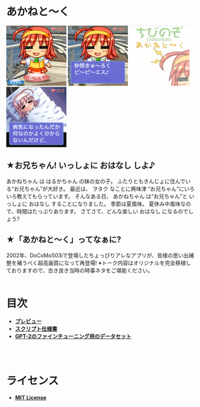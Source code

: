 # あかねと〜く

<img src="./docs/images/0.png" width="160">
<img src="./docs/images/1.png" width="160">
<img src="./docs/images/2.png" width="160">
<img src="./docs/images/3.png" width="160">

## ★お兄ちゃん! いっしょに おはなし しよ♪

あかねちゃん は はるかちゃん の妹の女の子。
ふたりともきんじょに住んでいる“お兄ちゃん”が大好き。
最近は、 ヲタク なことに興味津
“お兄ちゃん”にいろいろ教えてもらっています。
そんなある日、 あかねちゃん は“お兄ちゃん”と
いっしょに おはなし することになりました。
季節は夏風味。
夏休み中風味なので、時間はたっぷりあります。
さてさて、どんな楽しい おはなし になるのでしょう?

## ★「あかねと〜く」ってなぁに?
2002年、DoCoMo503iで登場したちょっぴりアレなアプリが、皆様の思い出補整を補うべく超高画質になって再登場!
※トーク内容はオリジナルを完全移植しておりますので、古き良き当時の時事ネタをご堪能ください。
<BR>
<BR>

# **目次**
- [**プレビュー**](index.html)
- [**スクリプト仕様書**](docs/script.md)
- [**GPT-2のファインチューニング用のデータセット**](docs/dataset.txt)
<BR>
<BR>

# **ライセンス**
- [**MIT License**](LICENSE)